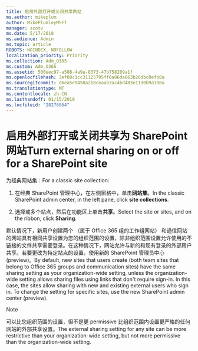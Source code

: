 ```yaml
---
title: 启用外部打开或关闭共享网站
ms.author: mikeplum
author: MikePlumleyMSFT
manager: scotv
ms.date: 5/17/2018
ms.audience: Admin
ms.topic: article
ROBOTS: NOINDEX, NOFOLLOW
localization_priority: Priority
ms.collection: Adm_O365
ms.custom: Adm_O365
ms.assetid: 500eec97-a508-4a9a-8373-47b758209a1f
ms.openlocfilehash: 3ef08c1cc31125795ff6a86da863b26dbc0efb8a
ms.sourcegitcommit: d6ea5e9458a2b8ceaab3ac4bd483e1130b9a398a
ms.translationtype: MT
ms.contentlocale: zh-CN
ms.lasthandoff: 01/15/2019
ms.locfileid: "28276864"
---
```

# <a name="turn-external-sharing-on-or-off-for-a-sharepoint-site"></a><span data-ttu-id="c5627-102">启用外部打开或关闭共享为 SharePoint 网站</span><span class="sxs-lookup"><span data-stu-id="c5627-102">Turn external sharing on or off for a SharePoint site</span></span>

<span data-ttu-id="c5627-103">为经典网站集：</span><span class="sxs-lookup"><span data-stu-id="c5627-103">For a classic site collection:</span></span>
  
1. <span data-ttu-id="c5627-104">在经典 SharePoint 管理中心，在左侧窗格中，单击**网站集**。</span><span class="sxs-lookup"><span data-stu-id="c5627-104">In the classic SharePoint admin center, in the left pane, click **site collections**.</span></span>
    
2. <span data-ttu-id="c5627-105">选择或多个站点，然后在功能区上单击**共享**。</span><span class="sxs-lookup"><span data-stu-id="c5627-105">Select the site or sites, and on the ribbon, click **Sharing**.</span></span>
    
<span data-ttu-id="c5627-p101">默认情况下，新用户创建两个 （属于 Office 365 组的工作组网站） 和通信网站的网站具有相同共享设置为您的组织范围的设置，除非组织范围设置允许使用的不链接的文件共享需要登录。在这种情况下，网站允许与新的和现有登录的外部用户共享。若要更改为特定站点的设置，使用新的 SharePoint 管理员中心 (preview)。</span><span class="sxs-lookup"><span data-stu-id="c5627-p101">By default, new sites that users create (both team sites that belong to Office 365 groups and communication sites) have the same sharing setting as your organization-wide setting, unless the organization-wide setting allows sharing files using links that don't require sign-in. In this case, the sites allow sharing with new and existing external users who sign in. To change the setting for specific sites, use the new SharePoint admin center (preview).</span></span>
  
> [!NOTE]
> <span data-ttu-id="c5627-109">可以比您组织范围的设置，但不是更 permissive 比组织范围内设置更严格的任何网站的外部共享设置。</span><span class="sxs-lookup"><span data-stu-id="c5627-109">The external sharing setting for any site can be more restrictive than your organization-wide setting, but not more permissive than the organization-wide setting.</span></span> 
  

